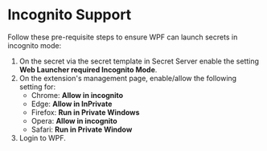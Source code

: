 [title]: # (Incognito Support)
[tags]: # (WPF)
[priority]: # (11)
# Incognito Support

Follow these pre-requisite steps to ensure WPF can launch secrets in incognito mode:

1. On the secret via the secret template in Secret Server enable the setting __Web Launcher required Incognito Mode__.
1. On the extension's management page, enable/allow the following setting for:
   * Chrome: __Allow in incognito__
   * Edge: __Allow in InPrivate__
   * Firefox: __Run in Private Windows__
   * Opera: __Allow in incognito__
   * Safari: __Run in Private Window__
1. Login to WPF.
